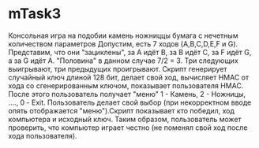 # mTask3
Консольная игра на подобии камень ножниццы бумага с нечетным количеством параметров
Допустим, есть 7 ходов (A,B,C,D,E,F и G).
Представим, что они "зациклены", за A идёт B, за B идёт C, за F идёт G, а за G идёт A. "Половина" в данном случае 7/2 = 3.
Три следующих выигрывают, три предыдущих проигрывают.
Скрипт генерирует случайный ключ длиной 128 бит, делает свой ход, вычисляет HMAC  от хода со сгенерированным ключом, 
показывает пользователя HMAC. После этого пользователь получает "меню" 1 - Камень, 2 - Ножницы, ...., 0 - Exit. 
Пользователь делает свой выбор (при некорректном вводе опять отображается "меню").Скрипт показывает кто победил, ход компьютера и исходный ключ.
Таким образом, пользователь может проверить, что компьютер играет честно (не поменял свой ход после хода пользователя).
